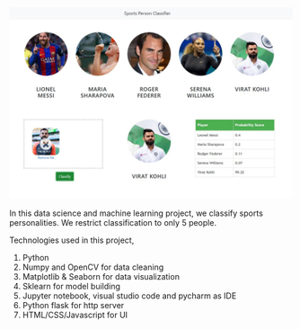 ![](ui_snapshot.jpg)

In this data science and machine learning project, we classify sports personalities. We restrict classification to only 5 people.

Technologies used in this project,

1. Python
2. Numpy and OpenCV for data cleaning
3. Matplotlib & Seaborn for data visualization
4. Sklearn for model building
5. Jupyter notebook, visual studio code and pycharm as IDE
6. Python flask for http server
7. HTML/CSS/Javascript for UI

